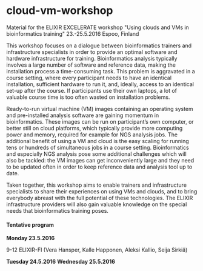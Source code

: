 # cloud-vm-workshop
Material for the ELIXIR EXCELERATE workshop "Using clouds and VMs in bioinformatics training" 23.-25.5.2016 Espoo, Finland

This workshop focuses on a dialogue between bioinformatics trainers and infrastructure specialists in order to provide an optimal software and hardware infrastructure for training. Bioinformatics analysis typically involves a large number of software and reference data, making the installation process a time-consuming task. This problem is aggravated in a course setting, where every participant needs to have an identical installation, sufficient hardware to run it, and, ideally, access to an identical set-up after the course. If participants use their own laptops, a lot of valuable course time is too often wasted on installation problems.

Ready-to-run virtual machine (VM) images containing an operating system and pre-installed analysis software are gaining momentum in bioinformatics. These images can be run on participant’s own computer, or better still on cloud platforms, which typically provide more computing power and memory, required for example for NGS analysis jobs. The additional benefit of using a VM and cloud is the easy scaling for running tens or hundreds of simultaneous jobs in a course setting. Bioinformatics and especially NGS analysis pose some additional challenges which will also be tackled: the VM images can get inconveniently large and they need to be updated often in order to keep reference data and analysis tool up to date.

Taken together, this workshop aims to enable trainers and infrastructure specialists to share their experiences on using VMs and clouds, and to bring everybody abreast with the full potential of these technologies. The ELIXIR infrastructure providers will also gain valuable knowledge on the special needs that bioinformatics training poses. 

#### Tentative program

**Monday 23.5.2016**

9-12 ELIXIR-FI (Vera Hansper, Kalle Happonen, Aleksi Kallio, Seija Sirkiä)

**Tuesday 24.5.2016**
**Wednesday 25.5.2016**

